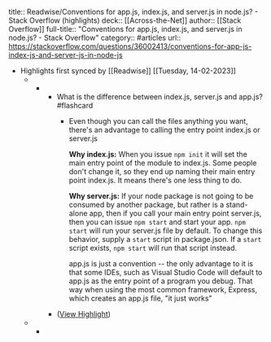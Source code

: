 title:: Readwise/Conventions for app.js, index.js, and server.js in node.js? - Stack Overflow (highlights)
deck:: [[Across-the-Net]]
author:: [[Stack Overflow]]
full-title:: "Conventions for app.js, index.js, and server.js in node.js? - Stack Overflow"
category:: #articles
url:: https://stackoverflow.com/questions/36002413/conventions-for-app-js-index-js-and-server-js-in-node-js

- Highlights first synced by [[Readwise]] [[Tuesday, 14-02-2023]]
	- -
		- What is the difference between index.js, server.js and app.js? #flashcard
			- Even though you can call the files anything you want, there's an advantage to calling the entry point index.js or server.js
			  
			  **Why index.js:** When you issue `npm init` it will set the main entry point of the module to index.js. Some people don't change it, so they end up naming their main entry point index.js. It means there's one less thing to do.
			  
			  **Why server.js:** If your node package is not going to be consumed by another package, but rather is a stand-alone app, then if you call your main entry point server.js, then you can issue `npm start` and start your app. `npm start` will run your server.js file by default. To change this behavior, supply a `start` script in package.json. If a `start` script exists, `npm start` will run that script instead.
			  
			  app.js is just a convention -- the only advantage to it is that some IDEs, such as Visual Studio Code will default to app.js as the entry point of a program you debug. That way when using the most common framework, Express, which creates an app.js file, "it just works"
		- ([View Highlight](https://read.readwise.io/read/01gs7zxq8qtnd0d49swffq7s7y))
	- -
